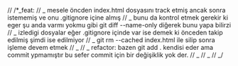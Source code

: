 // /\*_feat:
// _ mesele öncden index.html dosyasını track etmiş ancak sonra istememiş ve onu .gitignore içine almış
// _ bunu da kontrol etmek gerekir ki eger şu anda varmı yokmu gibi git diff --name-only diğerek bunu yapa bilirzi
// _ izledigi dosyalar eğer .gitignore içinde var ise demek ki önceden takip edilmiş şimdi ise edilmiyor
// _ git rm --cached index.html ile silip sonra işleme devem etmek
// _
// _ refactor: bazen git add . kendisi eder ama commit ypmamıştır bu sefer commit için bir değişiklik yok der.
// _
// _
// _/
